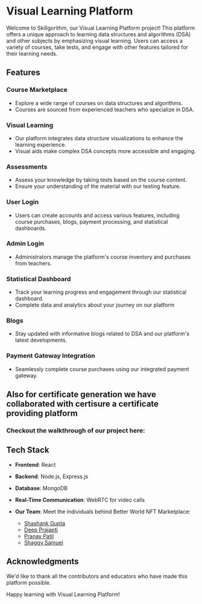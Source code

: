 # Visual Learning Platform

Welcome to Skillgorithm, our Visual Learning Platform project! This platform offers a unique approach to learning data structures and algorithms (DSA) and other subjects by emphasizing visual learning. Users can access a variety of courses, take tests, and engage with other features tailored for their learning needs.

## Features

### Course Marketplace
- Explore a wide range of courses on data structures and algorithms.
- Courses are sourced from experienced teachers who specialize in DSA.

### Visual Learning
- Our platform integrates data structure visualizations to enhance the learning experience.
- Visual aids make complex DSA concepts more accessible and engaging.

### Assessments
- Assess your knowledge by taking tests based on the course content.
- Ensure your understanding of the material with our testing feature.

### User Login
- Users can create accounts and access various features, including course purchases, blogs, payment processing, and statistical dashboards.

### Admin Login
- Administrators manage the platform's course inventory and purchases from teachers.

### Statistical Dashboard
- Track your learning progress and engagement through our statistical dashboard.
- Complete data and analytics about your journey on our platform

### Blogs
- Stay updated with informative blogs related to DSA and our platform's latest developments.

### Payment Gateway Integration
- Seamlessly complete course purchases using our integrated payment gateway.

## Also for certificate generation we have collaborated with certisure a certificate providing platform

### Checkout the walkthrough of our project here:

## Tech Stack

- **Frontend**: React
- **Backend**: Node.js, Express.js
- **Database**: MongoDB
- **Real-Time Communication**: WebRTC for video calls

- **Our Team**: Meet the individuals behind Better World NFT Marketplace:
  - [Shashank Gupta](https://github.com/ShashankGupta10)
  - [Deep Prajapti](https://github.com/deepprajapati25)
  - [Pranav Patil](https://github.com/iPranav-patil)
  - [Shaggy Samuel](https://github.com/Shaggy1408)



## Acknowledgments

We'd like to thank all the contributors and educators who have made this platform possible.

Happy learning with Visual Learning Platform!
